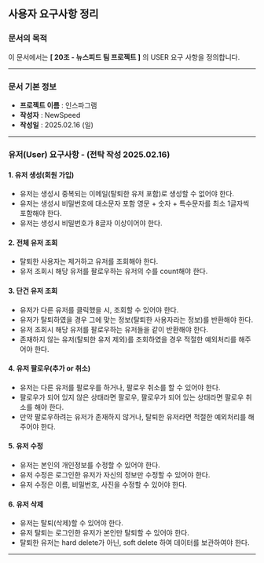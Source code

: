 ## 사용자 요구사항 정리

### 문서의 목적

이 문서에서는 **[ 20조 - 뉴스피드 팀 프로젝트 ]** 의 USER 요구 사항을 정의합니다.

-----

### 문서 기본 정보
- **프로젝트 이름** : 인스파그램
- **작성자** : NewSpeed
- **작성일** : 2025.02.16 (일)

-----

###  유저(User) 요구사항 - (전탁 작성 2025.02.16)

#### 1. 유저 생성(회원 가입)
- 유저는 생성시 중복되는 이메일(탈퇴한 유저 포함)로 생성할 수 없어야 한다.
- 유저는 생성시 비밀번호에 대소문자 포함 영문 + 숫자 + 특수문자를 최소 1글자씩 포함해야 한다.
- 유저는 생성시 비밀번호가 8글자 이상이어야 한다.

#### 2. 전체 유저 조회
- 탈퇴한 사용자는 제거하고 유저를 조회해야 한다.
- 유저 조회시 해당 유저를 팔로우하는 유저의 수를 count해야 한다.

#### 3. 단건 유저 조회
- 유저가 다른 유저를 클릭했을 시, 조회할 수 있어야 한다.
- 유저가 탈퇴하였을 경우 그에 맞는 정보(탈퇴한 사용자라는 정보)를 반환해야 한다.
- 유저 조회시 해당 유저를 팔로우하는 유저들을 같이 반환해야 한다.
- 존재하지 않는 유저(탈퇴한 유저 제외)를 조회하였을 경우 적절한 예외처리를 해주어야 한다.

#### 4. 유저 팔로우(추가 or 취소)
- 유저는 다른 유저를 팔로우를 하거나, 팔로우 취소를 할 수 있어야 한다.
- 팔로우가 되어 있지 않은 상태라면 팔로우, 팔로우가 되어 있는 상태라면 팔로우 취소를 해야 한다.
- 만약 팔로우하려는 유저가 존재하지 않거나, 탈퇴한 유저라면 적절한 예외처리를 해주어야 한다.

#### 5. 유저 수정
- 유저는 본인의 개인정보를 수정할 수 있어야 한다.
- 유저 수정은 로그인한 유저가 자신의 정보만 수정할 수 있어야 한다.
- 유저 수정은 이름, 비밀번호, 사진을 수정할 수 있어야 한다.

#### 6. 유저 삭제
- 유저는 탈퇴(삭제)할 수 있어야 한다.
- 유저 탈퇴는 로그인한 유저가 본인만 탈퇴할 수 있어야 한다.
- 탈퇴한 유저는 hard delete가 아닌, soft delete 하여 데이터를 보관하여야 한다.

-----
